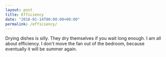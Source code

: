 ```yaml
---
layout: post
title: Efficiency
date: "2018-01-14T00:00:00+00:00"
permalink: /efficiency/
---
```


Drying dishes is silly. They dry themselves if you wait long enough. I am all about efficiency. I don't move the fan out of the bedroom, because eventually it will be summer again.
